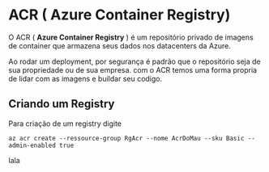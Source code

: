 # ACR ( Azure Container Registry)

O ACR ( **Azure Container Registry** ) é um repositório privado de imagens de container que armazena seus dados nos datacenters da Azure.

Ao rodar um deployment, por segurança é padrão que o repositório seja de sua propriedade ou de sua empresa.
com o ACR temos uma forma propria de lidar com as imagens e buildar seu codigo.

## Criando um Registry

Para criação de um registry digite

```
az acr create --ressource-group RgAcr --nome AcrDoMau --sku Basic --admin-enabled true
```
lala
